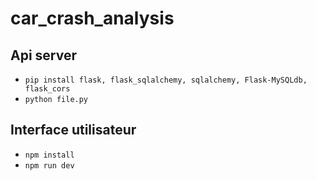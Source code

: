 # car_crash_analysis

## Api server
 - `pip install flask, flask_sqlalchemy, sqlalchemy, Flask-MySQLdb, flask_cors`
 - `python file.py`

## Interface utilisateur
 - `npm install`
 - `npm run dev`
